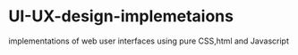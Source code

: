 # UI-UX-design-implemetaions
implementations of web user interfaces using pure CSS,html and Javascript
